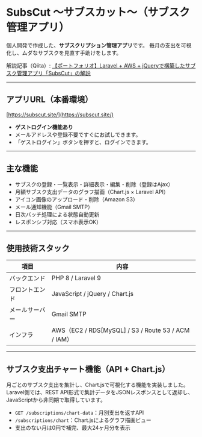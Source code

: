 # SubsCut 〜サブスカット〜（サブスク管理アプリ）

個人開発で作成した、**サブスクリプション管理アプリ**です。
毎月の支出を可視化し、ムダなサブスクを見直す手助けをします。

解説記事（Qiita）: [【ポートフォリオ】Laravel + AWS + jQueryで構築したサブスク管理アプリ「SubsCut」の解説](https://qiita.com/latte00/items/60d2d44e81b73f1f48c7)

---

##  アプリURL（本番環境）

[https://subscut.site/](https://subscut.site/)

-  **ゲストログイン機能あり**
  - メールアドレスや登録不要ですぐにお試しできます。
  - 「ゲストログイン」ボタンを押すと、ログインできます。

---

##  主な機能

- サブスクの登録・一覧表示・詳細表示・編集・削除（登録はAjax）
- 月額サブスク支出データのグラフ描画（Chart.js × Laravel API）
- アイコン画像のアップロード・削除（Amazon S3）
- メール通知機能（Gmail SMTP）
- 日次バッチ処理による状態自動更新
- レスポンシブ対応（スマホ表示OK）

---

##  使用技術スタック

| 項目 | 内容 |
|------|------|
| バックエンド | PHP 8 / Laravel 9 |
| フロントエンド | JavaScript / jQuery / Chart.js |
| メールサーバー | Gmail SMTP |
| インフラ | AWS（EC2 / RDS[MySQL] / S3 / Route 53 / ACM / IAM） |

---

## サブスク支出チャート機能（API + Chart.js）

月ごとのサブスク支出を集計し、Chart.jsで可視化する機能を実装しました。  
Laravel側では、REST API形式で集計データをJSONレスポンスとして返却し、JavaScriptから非同期で取得しています。

- `GET /subscriptions/chart-data`：月別支出を返すAPI
- `/subscriptions/chart`：Chart.jsによるグラフ描画ビュー
- 支出のない月は0円で補完、最大24ヶ月分を表示


